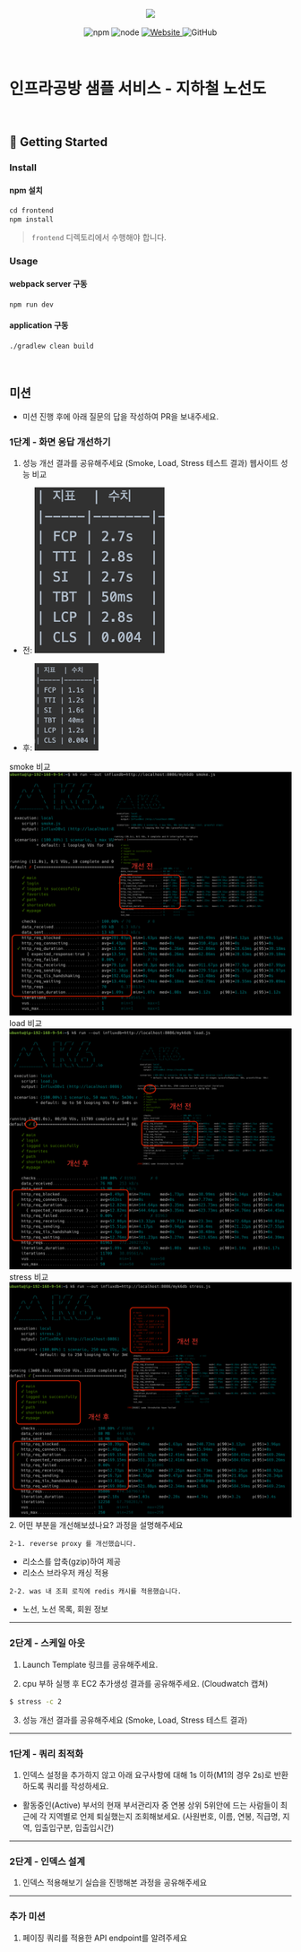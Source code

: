 <p align="center">
    <img width="200px;" src="https://raw.githubusercontent.com/woowacourse/atdd-subway-admin-frontend/master/images/main_logo.png"/>
</p>
<p align="center">
  <img alt="npm" src="https://img.shields.io/badge/npm-%3E%3D%205.5.0-blue">
  <img alt="node" src="https://img.shields.io/badge/node-%3E%3D%209.3.0-blue">
  <a href="https://edu.nextstep.camp/c/R89PYi5H" alt="nextstep atdd">
    <img alt="Website" src="https://img.shields.io/website?url=https%3A%2F%2Fedu.nextstep.camp%2Fc%2FR89PYi5H">
  </a>
  <img alt="GitHub" src="https://img.shields.io/github/license/next-step/atdd-subway-service">
</p>

<br>

# 인프라공방 샘플 서비스 - 지하철 노선도

<br>

## 🚀 Getting Started

### Install
#### npm 설치
```
cd frontend
npm install
```
> `frontend` 디렉토리에서 수행해야 합니다.

### Usage
#### webpack server 구동
```
npm run dev
```
#### application 구동
```
./gradlew clean build
```
<br>

## 미션

* 미션 진행 후에 아래 질문의 답을 작성하여 PR을 보내주세요.


### 1단계 - 화면 응답 개선하기
1. 성능 개선 결과를 공유해주세요 (Smoke, Load, Stress 테스트 결과)
웹사이트 성능 비교
- 전:
![img.png](img.png)

- 후:
![img_1.png](img_1.png)

smoke 비교
![img_4.png](img_4.png)
load 비교 
![img_3.png](img_3.png)
stress 비교
![img_2.png](img_2.png)
2. 어떤 부분을 개선해보셨나요? 과정을 설명해주세요

    2-1. reverse proxy 를 개선했습니다.
   - 리소스를 압축(gzip)하여 제공
   - 리소스 브라우저 캐싱 적용

    2-2. was 내 조회 로직에 redis 캐시를 적용했습니다.
   - 노선, 노선 목록, 회원 정보

---

### 2단계 - 스케일 아웃

1. Launch Template 링크를 공유해주세요.

2. cpu 부하 실행 후 EC2 추가생성 결과를 공유해주세요. (Cloudwatch 캡쳐)

```sh
$ stress -c 2
```

3. 성능 개선 결과를 공유해주세요 (Smoke, Load, Stress 테스트 결과)

---

### 1단계 - 쿼리 최적화

1. 인덱스 설정을 추가하지 않고 아래 요구사항에 대해 1s 이하(M1의 경우 2s)로 반환하도록 쿼리를 작성하세요.

- 활동중인(Active) 부서의 현재 부서관리자 중 연봉 상위 5위안에 드는 사람들이 최근에 각 지역별로 언제 퇴실했는지 조회해보세요. (사원번호, 이름, 연봉, 직급명, 지역, 입출입구분, 입출입시간)

---

### 2단계 - 인덱스 설계

1. 인덱스 적용해보기 실습을 진행해본 과정을 공유해주세요

---

### 추가 미션

1. 페이징 쿼리를 적용한 API endpoint를 알려주세요
